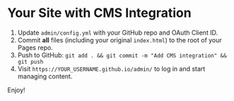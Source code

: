 # Your Site with CMS Integration

1. Update `admin/config.yml` with your GitHub repo and OAuth Client ID.
2. Commit **all** files (including your original `index.html`) to the root of your Pages repo.
3. Push to GitHub: `git add . && git commit -m "Add CMS integration" && git push`
4. Visit `https://YOUR_USERNAME.github.io/admin/` to log in and start managing content.

Enjoy!